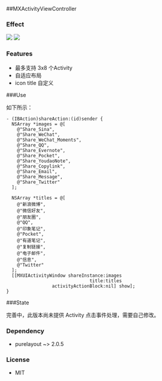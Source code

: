 ##MXActivityViewController
  
### Effect

![](https://github.com/mexiQQ/MXActivityViewController/blob/master/demo.png)
![](https://github.com/mexiQQ/MXActivityViewController/blob/master/demo2.png)

### Features

- 最多支持 3x8 个Activity
- 自适应布局
- icon title 自定义 

###Use

如下所示：

    - (IBAction)shareAction:(id)sender {
      NSArray *images = @[
        @"Share_Sina",
        @"Share_WeChat",
        @"Share_WeChat_Moments",
        @"Share_QQ",
        @"Share_Evernote",
        @"Share_Pocket",
        @"Share_YoudaoNote",
        @"Share_Copylink",
        @"Share_Email",
        @"Share_Message",
        @"Share_Twitter"
      ];

      NSArray *titles = @[
        @"新浪微博",
        @"微信好友",
        @"朋友圈",
        @"QQ",
        @"印象笔记",
        @"Pocket",
        @"有道笔记",
        @"复制链接",
        @"电子邮件",
        @"信息",
        @"Twitter"
      ];
      [[MXUIActivityWindow shareInstance:images
                                   title:titles
                     activityActionBlock:nil] show];
    }


###State

完善中，此版本尚未提供 Activity 点击事件处理，需要自己修改。
 
### Dependency 

- purelayout ~> 2.0.5

### License

- MIT
